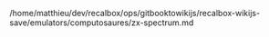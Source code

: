 /home/matthieu/dev/recalbox/ops/gitbooktowikijs/recalbox-wikijs-save/emulators/computosaures/zx-spectrum.md
